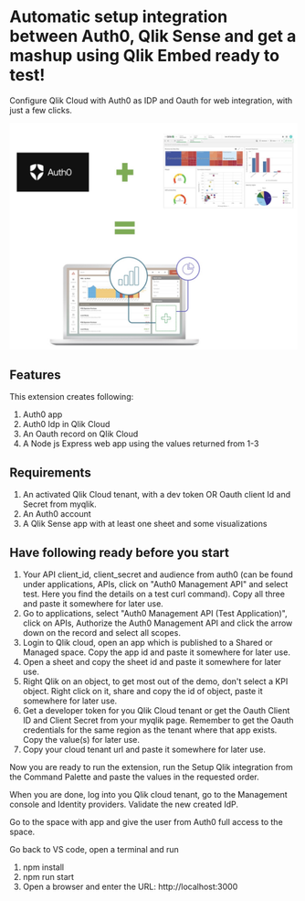 # Automatic setup integration between Auth0, Qlik Sense and get a mashup using Qlik Embed ready to test!

Configure Qlik Cloud with Auth0 as IDP and Oauth for web integration, with just a few clicks.

![](images/integration.jpg)

## Features
This extension creates following:
1. Auth0 app
2. Auth0 Idp in Qlik Cloud
3. An Oauth record on Qlik Cloud
4. A Node js Express web app using the values returned from 1-3 
   
## Requirements

1. An activated Qlik Cloud tenant, with a dev token OR Oauth client Id and Secret from myqlik.
2. An Auth0 account
3. A Qlik Sense app with at least one sheet and some visualizations

## Have following ready before you start
1. Your API client_id, client_secret and audience from auth0 (can be found under applications, APIs, click on "Auth0 Management API" and select test. Here you find the details on a test curl command). Copy all three and paste it somewhere for later use.
2. Go to applications, select "Auth0 Management API (Test Application)", click on APIs, Authorize the Auth0 Management API and click the arrow down on the record and select all scopes.
3. Login to Qlik cloud, open an app which is published to a Shared or Managed space. Copy the app id and paste it somewhere for later use.
4. Open a sheet and copy the sheet id and paste it somewhere for later use.
5. Right Qlik on an object, to get most out of the demo, don't select a KPI object. Right click on it, share and copy the id of object, paste it somewhere for later use.
6. Get a developer token for you Qlik Cloud tenant or get the Oauth Client ID and Client Secret from your myqlik page. Remember to get the Oauth credentials for the same region as the tenant where that app exists. Copy the value(s) for later use.
7. Copy your cloud tenant url and paste it somewhere for later use.

Now you are ready to run the extension, run the Setup Qlik integration from the Command Palette and paste the values in the requested order.

When you are done, log into you Qlik cloud tenant, go to the Management console and Identity providers. Validate the new created IdP.

Go to the space with app and give the user from Auth0 full access to the space.

Go back to VS code, open a terminal and run
1. npm install
2. npm run start
3. Open a browser and enter the URL: http://localhost:3000



